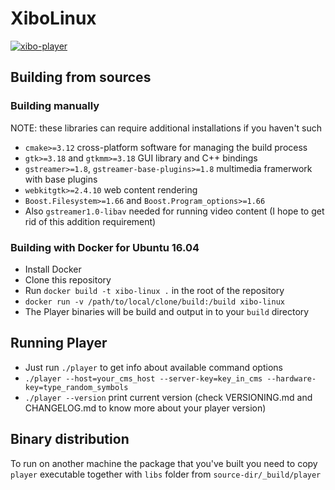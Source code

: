 # XiboLinux

[![xibo-player](https://snapcraft.io/xibo-player/badge.svg)](https://snapcraft.io/xibo-player)

## Building from sources

### Building manually
NOTE: these libraries can require additional installations if you haven't such
- `cmake>=3.12` cross-platform software for managing the build process
- `gtk>=3.18` and `gtkmm>=3.18` GUI library and C++ bindings
- `gstreamer>=1.8`, `gstreamer-base-plugins>=1.8` multimedia framerwork with base plugins
- `webkitgtk>=2.4.10` web content rendering
- `Boost.Filesystem>=1.66` and `Boost.Program_options>=1.66`
- Also `gstreamer1.0-libav` needed for running video content (I hope to get rid of this addition requirement)

### Building with Docker for Ubuntu 16.04
- Install Docker
- Clone this repository
- Run `docker build -t xibo-linux .` in the root of the repository
- `docker run -v /path/to/local/clone/build:/build xibo-linux`
- The Player binaries will be build and output in to your `build` directory

## Running Player
- Just run `./player` to get info about available command options
- `./player --host=your_cms_host --server-key=key_in_cms --hardware-key=type_random_symbols`
- `./player --version` print current version (check VERSIONING.md and CHANGELOG.md to know more about your player version)

## Binary distribution
To run on another machine the package that you've built you need to copy `player` executable together with `libs` folder from `source-dir/_build/player`
